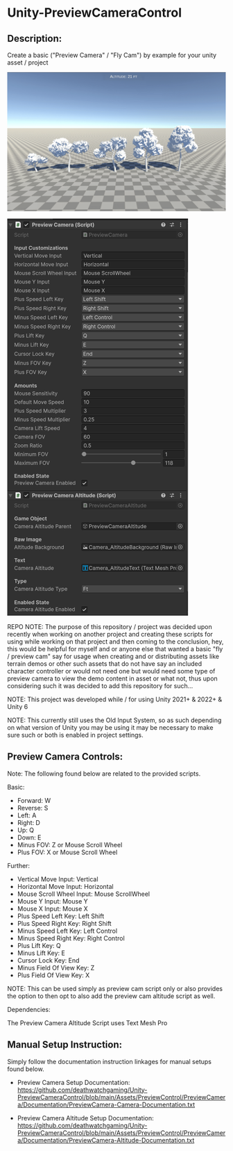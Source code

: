 # Unity-PreviewCameraControl

 
Description:
------------

 Create a basic ("Preview Camera" / "Fly Cam")  by example for your unity asset / project 


 ![Preview](https://github.com/deathwatchgaming/Unity-PreviewCameraControl/blob/main/Previews/PreviewCamera-1.png)


 ![Preview](https://github.com/deathwatchgaming/Unity-PreviewCameraControl/blob/main/Previews/PreviewCamera-2.png)


REPO NOTE: The purpose of this repository / project was decided upon recently
when working on another project and creating these scripts for using while
working on that project and then coming to the conclusion, hey, this would be
helpful for myself and or anyone else that wanted a basic "fly / preview cam"
say for usage when creating and or distributing assets like terrain demos or
other such assets that do not have say an included character controller or
would not need one but would need some type of preview camera to view the
demo content in asset or what not, thus upon considering such it was decided
to add this repository for such...

NOTE: This project was developed while / for using Unity 2021+ & 2022+ & Unity 6

NOTE: This currently still uses the Old Input System, so as such depending on
what version of Unity you may be using it may be necessary to make sure such
or both is enabled in project settings.


Preview Camera Controls: 
------------------------


  Note: The following found below are related to the provided scripts.


Basic:

* Forward:   W
* Reverse:   S
* Left:      A
* Right:     D
* Up:        Q
* Down:      E
* Minus FOV: Z or Mouse Scroll Wheel
* Plus FOV:  X or Mouse Scroll Wheel



Further:

* Vertical Move Input:               Vertical
* Horizontal Move Input:             Horizontal
* Mouse Scroll Wheel Input:          Mouse ScrollWheel
* Mouse Y Input:                     Mouse Y
* Mouse X Input:                     Mouse X
* Plus Speed Left Key:               Left Shift
* Plus Speed Right Key:              Right Shift
* Minus Speed Left Key:              Left Control
* Minus Speed Right Key:             Right Control
* Plus Lift Key:                     Q
* Minus Lift Key:                    E
* Cursor Lock Key:                   End
* Minus Field Of View Key:           Z
* Plus Field Of View Key:            X


NOTE: This can be used simply as preview cam script only or also provides the
option to then opt to also add the preview cam altitude script as well.


Dependencies:

The Preview Camera Altitude Script uses Text Mesh Pro



Manual Setup Instruction:
-------------------------


Simply follow the documentation instruction linkages for manual setups found below.


* Preview Camera Setup Documentation: https://github.com/deathwatchgaming/Unity-PreviewCameraControl/blob/main/Assets/PreviewControl/PreviewCamera/Documentation/PreviewCamera-Camera-Documentation.txt

* Preview Camera Altitude Setup Documentation: https://github.com/deathwatchgaming/Unity-PreviewCameraControl/blob/main/Assets/PreviewControl/PreviewCamera/Documentation/PreviewCamera-Altitude-Documentation.txt